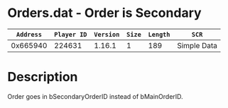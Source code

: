 # Orders.dat - Order is Secondary

| `Address` | `Player ID` | `Version` | `Size` | `Length` | `SCR` |
| ---------- | ----------- | --------- | ------ | -------- | ---- |
| 0x665940 | 224631 | 1.16.1 | 1 | 189 | Simple Data |

# Description

Order goes in bSecondaryOrderID instead of bMainOrderID.